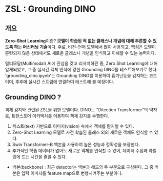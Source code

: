 # ZSL : Grounding DINO
## 개요
**Zero-Shot Learning**이란? **모델이 학습된 적 없는 클래스나 개념에 대해 추론할 수 있도록 하는 머신러닝 기술**이다. 주로, 비전-언어 모델에서 많이 사용되고, 핵심은 모델이 훈련되지 않은 상태에서도 새로운 클래스나 개념을 인식하고 이해할 수 있는 능력이다. <br>

멀티모달(Multimodal) AI에 관심을 갖고 리서치하던 중, Zero Shot Learning에 대해 알게되었고, 그 중 실시간 객체 인식에 강한 Grounding DINO를 테스트해보기로 했다. 'grounding_dino.ipynb'는 Grounding DINO를 이용하여 흉기난동을 감지하는 코드이며, 추후에 실시간 스트림에 연결하여 테스트해 볼 예정이다. 

## Grounding DINO ?
객체 감지와 관련된 ZSL을 위한 모델이다. DINO는 "Ditection Transformer"의 약자로, 트랜스포머 아키텍처를 이용하여 객체 감지를 수행한다. <br>
1. 텍스트(text) 기반으로 이미지(vision) 속에서 객체를 탐지할 수 있다.
2. Zero-Shot Learning 모델로 사전 학습된 클래스 외의 새로운 객체도 인식할 수 있다.
3. Swin Transformer-B 백본을 사용하여 높은 성능과 정확성을 보장한다.
4. 추가적인 학습 데이터가 없어도 새로운 객체를 인식할 수 있어, 데이터 수집과 라벨링에 드는 시간을 줄일 수 있다.
* 백본(backbone) : 최근 detector는 백본과 헤드의 두 부분으로 구성된다. 그 중 백본은 입력 이미지를 feature map으로 변형시켜주는 부분이다.
